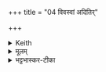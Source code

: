 +++
title = "04 विवस्वां अदितिर्"

+++


<details><summary>Keith</summary>

Vivasvan, Aditi, Devajuti, may these Adityas rejoicing partake of our oblation.
</details>

<details><summary>मूलम्</summary>

विव॑स्वा॒ँ॒ अदि॑ति॒र्देव॑जूति॒स्ते न॑ आदि॒त्या आज्य॑ञ्जुषा॒णा वि॑यन्तु ॥ [12]
</details>

<details><summary>भट्टभास्कर-टीका</summary>

विवस्वान् दीप्तिमान् धनवान्वा । अदितिः अखण्डनीयः केनापि । देवजूतिः देवानामपि गतिः, देवैर्वा गन्तव्यः । दासीभारादित्वात्पूर्वपदप्रकृतिस्वरत्वम् । इदं तृतीयाधेयमग्न्याधेयमुपश्रयतीत्येके । पुनराधेयमित्यन्ये ॥
</details>